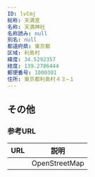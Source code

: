 ```yaml
---
ID: lvCmj
総称: 天満宮
名称: 天満神社
名称読み: null
別名: null
都道府県: 東京都
区域: 利島村
緯度: 34.5292357
経度: 139.2786444
郵便番号: 1000301
住所: 東京都利島村４３−１
---
```


## その他

### 参考URL

| URL | 説明          |
| --- | ------------- |
|     | OpenStreetMap |
